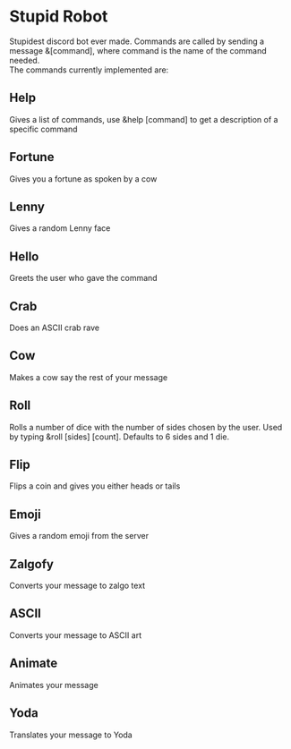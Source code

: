 # Stupid Robot
Stupidest discord bot ever made. Commands are called by sending a message &\[command], where command is the name of the command needed.  
The commands currently implemented are:

## Help
Gives a list of commands, use &help \[command] to get a description of a specific command

## Fortune
Gives you a fortune as spoken by a cow

## Lenny
Gives a random Lenny face

## Hello
Greets the user who gave the command

## Crab
Does an ASCII crab rave

## Cow
Makes a cow say the rest of your message

## Roll
Rolls a number of dice with the number of sides chosen by the user. Used by typing &roll \[sides] \[count]. Defaults to 6 sides and 1 die.

## Flip
Flips a coin and gives you either heads or tails

## Emoji
Gives a random emoji from the server

## Zalgofy
Converts your message to zalgo text

## ASCII
Converts your message to ASCII art

## Animate
Animates your message

## Yoda
Translates your message to Yoda
